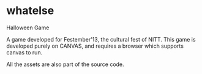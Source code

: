 # whatelse
Halloween Game

A game developed for Festember'13, the cultural fest of NITT. This game is developed purely on CANVAS, and requires a browser which supports canvas to run.

All the assets are also part of the source code.
